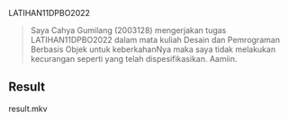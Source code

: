  LATIHAN11DPBO2022

>Saya Cahya Gumilang (2003128) mengerjakan tugas LATIHAN11DPBO2022 dalam mata kuliah Desain dan Pemrograman Berbasis Objek untuk keberkahanNya maka saya tidak melakukan kecurangan seperti yang telah dispesifikasikan. Aamiin.

## Result

result.mkv